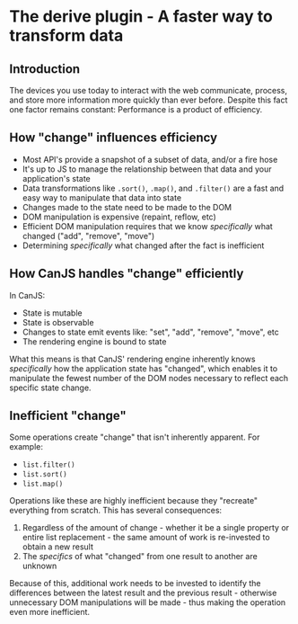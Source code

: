 # The derive plugin - A faster way to transform data

## Introduction

The devices you use today to interact with the web communicate, process, and 
store more information more quickly than ever before. Despite this fact 
one factor remains constant: Performance is a product of efficiency. 

## How "change" influences efficiency

- Most API's provide a snapshot of a subset of data, and/or a fire hose
- It's up to JS to manage the relationship between that data and your 
  application's state
- Data transformations like `.sort()`, `.map()`, and `.filter()` are 
  a fast and easy way to manipulate that data into state
- Changes made to the state need to be made to the DOM
- DOM manipulation is expensive (repaint, reflow, etc)
- Efficient DOM manipulation requires that we know *specifically*
  what changed ("add", "remove", "move")
- Determining *specifically* what changed after the fact is inefficient

## How CanJS handles "change" efficiently

In CanJS:

- State is mutable
- State is observable
- Changes to state emit events like: "set", "add", "remove", "move", etc
- The rendering engine is bound to state

What this means is that CanJS' rendering engine inherently knows *specifically* 
how the application state has "changed", which enables it to manipulate the
fewest number of the DOM nodes necessary to reflect each specific state change. 

## Inefficient "change"

Some operations create "change" that isn't inherently apparent. For 
example: 

- `list.filter()`
- `list.sort()`
- `list.map()`

Operations like these are highly inefficient because they "recreate" 
everything from scratch. This has several consequences: 

1. Regardless of the amount of change - whether it be a single property or
   entire list replacement - the same amount of work is re-invested
   to obtain a new result
1. The *specifics* of what "changed" from one result to another are unknown

Because of this, additional work needs to be invested to identify the 
differences between the latest result and the previous result - otherwise
unnecessary DOM manipulations will be made -  thus making the operation 
even more inefficient. 








